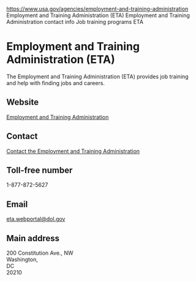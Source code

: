 

https://www.usa.gov/agencies/employment-and-training-administration
Employment and Training Administration (ETA)
Employment and Training Administration contact info
Job training programs ETA

# Employment and Training Administration (ETA)

The Employment and Training Administration (ETA) provides job training and help with finding jobs and careers.

## Website

[Employment and Training Administration](https://www.doleta.gov/)

## Contact

[Contact the Employment and Training Administration](https://www.dol.gov/agencies/eta/contact)

## Toll-free number

1-877-872-5627

## Email

[eta.webportal@dol.gov](mailto:eta.webportal@dol.gov)

## Main address

200 Constitution Ave., NW  
Washington,  
DC  
20210
